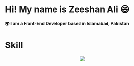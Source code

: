 <h1>Hi! My name is Zeeshan Ali 😄</h1>

<h4>🌍  I am a Front-End Developer based in Islamabad, Pakistan</h4>

<h1>Skill</h1>
<p align="center">
  <a href="https://skillicons.dev">
    <img src="https://skillicons.dev/icons?i=js,react,nextjs,firebase,bootstrap" />
  </a>
</p>
